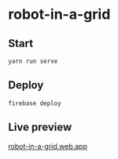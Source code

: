 # robot-in-a-grid

## Start

`yarn run serve`

## Deploy

`firebase deploy`

## Live preview

[robot-in-a-grid.web.app](https://robot-in-a-grid.web.app/)